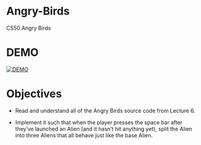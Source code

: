 # Angry-Birds
 CS50 Angry Birds

# DEMO

[![DEMO](http://img.youtube.com/vi/Hzpb_cgExzA/0.jpg)](http://www.youtube.com/watch?v=Hzpb_cgExzA)

# Objectives

* Read and understand all of the Angry Birds source code from Lecture 6.

* Implement it such that when the player presses the space bar after they’ve launched an Alien (and it hasn’t hit anything yet), split the Alien into three Aliens that all behave just like the base Alien.